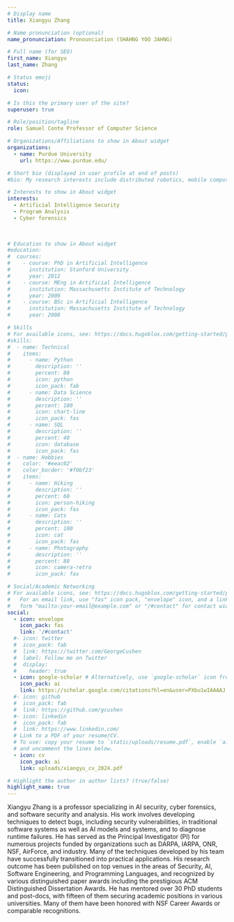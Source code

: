 ```yaml
---
# Display name
title: Xiangyu Zhang

# Name pronunciation (optional)
name_pronunciation: Pronounciation (SHAHNG YOO JAHNG) 

# Full name (for SEO)
first_name: Xiangyu
last_name: Zhang

# Status emoji
status:
  icon: 

# Is this the primary user of the site?
superuser: true

# Role/position/tagline
role: Samuel Conte Professor of Computer Science

# Organizations/Affiliations to show in About widget
organizations:
  - name: Purdue University
    url: https://www.purdue.edu/

# Short bio (displayed in user profile at end of posts)
#bio: My research interests include distributed robotics, mobile computing and programmable matter.

# Interests to show in About widget
interests:
  - Artificial Intelligence Security
  - Program Analysis
  - Cyber forensics
  
  

# Education to show in About widget
#education:
#  courses:
#    - course: PhD in Artificial Intelligence
#      institution: Stanford University
#      year: 2012
#    - course: MEng in Artificial Intelligence
#      institution: Massachusetts Institute of Technology
#      year: 2009
#    - course: BSc in Artificial Intelligence
#      institution: Massachusetts Institute of Technology
#      year: 2008

# Skills
# For available icons, see: https://docs.hugoblox.com/getting-started/page-builder/#icons
#skills:
#  - name: Technical
#    items:
#      - name: Python
#        description: ''
#        percent: 80
#        icon: python
#        icon_pack: fab
#      - name: Data Science
#        description: ''
#        percent: 100
#        icon: chart-line
#        icon_pack: fas
#      - name: SQL
#        description: ''
#        percent: 40
#        icon: database
#        icon_pack: fas
#  - name: Hobbies
#    color: '#eeac02'
#    color_border: '#f0bf23'
#    items:
#      - name: Hiking
#        description: ''
#        percent: 60
#        icon: person-hiking
#        icon_pack: fas
#      - name: Cats
#        description: ''
#        percent: 100
#        icon: cat
#        icon_pack: fas
#      - name: Photography
#        description: ''
#        percent: 80
#        icon: camera-retro
#        icon_pack: fas

# Social/Academic Networking
# For available icons, see: https://docs.hugoblox.com/getting-started/page-builder/#icons
#   For an email link, use "fas" icon pack, "envelope" icon, and a link in the
#   form "mailto:your-email@example.com" or "/#contact" for contact widget.
social:
  - icon: envelope
    icon_pack: fas
    link: '/#contact'
  #- icon: twitter
  #  icon_pack: fab
  #  link: https://twitter.com/GeorgeCushen
  #  label: Follow me on Twitter
  #  display:
  #    header: true
  - icon: google-scholar # Alternatively, use `google-scholar` icon from `ai` icon pack
    icon_pack: ai
    link: https://scholar.google.com/citations?hl=en&user=PXbu1wIAAAAJ
  #- icon: github
  #  icon_pack: fab
  #  link: https://github.com/gcushen
  #- icon: linkedin
  #  icon_pack: fab
  #  link: https://www.linkedin.com/
  # Link to a PDF of your resume/CV.
  # To use: copy your resume to `static/uploads/resume.pdf`, enable `ai` icons in `params.yaml`,
  # and uncomment the lines below.
  - icon: cv
    icon_pack: ai
    link: uploads/xiangyu_cv_2024.pdf

# Highlight the author in author lists? (true/false)
highlight_name: true
---
```


Xiangyu Zhang is a professor specializing in AI security, cyber forensics, and software security and analysis. His work involves developing techniques to detect bugs, including security vulnerabilities, in traditional software systems as well as AI models and systems, and to diagnose runtime failures. He has served as the Principal Investigator (PI) for numerous projects funded by organizations such as DARPA, IARPA, ONR, NSF, AirForce, and industry. Many of the techniques developed by his team have successfully transitioned into practical applications. His research outcome has been published on top venues in the areas of Security, AI, Software Engineering, and Programming Languages, and recognized by various distinguished paper awards including the prestigious ACM Distinguished Dissertation Awards. He has mentored over 30 PhD students and post-docs, with fifteen of them securing academic positions in various universities. Many of them have been honored with NSF Career Awards or comparable recognitions. 
